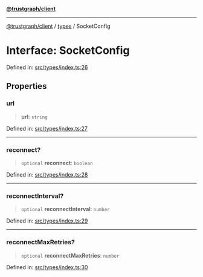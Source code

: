 [**@trustgraph/client**](../../README.md)

***

[@trustgraph/client](../../README.md) / [types](../README.md) / SocketConfig

# Interface: SocketConfig

Defined in: [src/types/index.ts:26](https://github.com/trustgraph-ai/trustgraph-ts-client/blob/92e187771a25b959c85a4f966bb97eb5d407310b/src/types/index.ts#L26)

## Properties

### url

> **url**: `string`

Defined in: [src/types/index.ts:27](https://github.com/trustgraph-ai/trustgraph-ts-client/blob/92e187771a25b959c85a4f966bb97eb5d407310b/src/types/index.ts#L27)

***

### reconnect?

> `optional` **reconnect**: `boolean`

Defined in: [src/types/index.ts:28](https://github.com/trustgraph-ai/trustgraph-ts-client/blob/92e187771a25b959c85a4f966bb97eb5d407310b/src/types/index.ts#L28)

***

### reconnectInterval?

> `optional` **reconnectInterval**: `number`

Defined in: [src/types/index.ts:29](https://github.com/trustgraph-ai/trustgraph-ts-client/blob/92e187771a25b959c85a4f966bb97eb5d407310b/src/types/index.ts#L29)

***

### reconnectMaxRetries?

> `optional` **reconnectMaxRetries**: `number`

Defined in: [src/types/index.ts:30](https://github.com/trustgraph-ai/trustgraph-ts-client/blob/92e187771a25b959c85a4f966bb97eb5d407310b/src/types/index.ts#L30)
